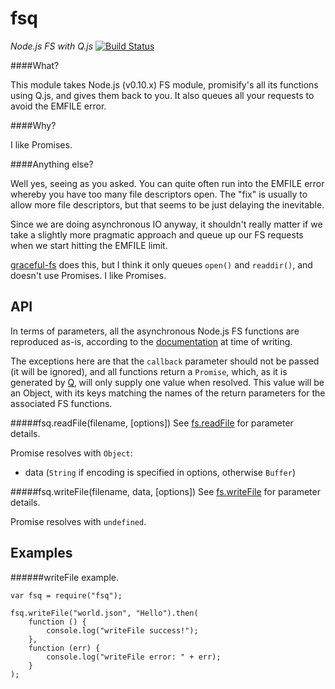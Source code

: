 fsq
===

*Node.js FS with Q.js* [![Build Status](https://secure.travis-ci.org/dave-irvine/node-fsq.png)](http://travis-ci.org/dave-irvine/node-fsq)

####What?

This module takes Node.js (v0.10.x) FS module, promisify's all its functions using Q.js, and gives them back to you. It also queues all your requests to avoid the EMFILE error.

####Why?

I like Promises.

####Anything else?

Well yes, seeing as you asked. You can quite often run into the EMFILE error whereby you have too many file descriptors open. The "fix" is usually to allow more file descriptors, but that seems to be just delaying the inevitable.

Since we are doing asynchronous IO anyway, it shouldn't really matter if we take a slightly more pragmatic approach and queue up our FS requests when we start hitting the EMFILE limit.

[graceful-fs](https://github.com/isaacs/node-graceful-fs) does this, but I think it only queues ```open()``` and ```readdir()```, and doesn't use Promises. I like Promises.

API
---

In terms of parameters, all the asynchronous Node.js FS functions are reproduced as-is, according to the [documentation](http://nodejs.org/docs/v0.10.21/api/fs.html) at time of writing.

The exceptions here are that the ```callback``` parameter should not be passed (it will be ignored), and all functions return a ```Promise```, which, as it is generated by [Q](https://github.com/kriskowal/q), will only supply one value when resolved. This value will be an Object, with its keys matching the names of the return parameters for the associated FS functions.

#####fsq.readFile(filename, [options])
See [fs.readFile](http://nodejs.org/docs/v0.10.21/api/fs.html#fs_fs_readfile_filename_options_callback) for parameter details.

Promise resolves with ```Object```:

* data (```String``` if encoding is specified in options, otherwise ```Buffer```)

#####fsq.writeFile(filename, data, [options])
See [fs.writeFile](http://nodejs.org/docs/v0.10.21/api/fs.html#fs_fs_writefile_filename_data_options_callback) for parameter details.

Promise resolves with ```undefined```.

Examples
--------

######writeFile example.

```
var fsq = require("fsq");

fsq.writeFile("world.json", "Hello").then(
	function () {
		console.log("writeFile success!");
	},
	function (err) {
		console.log("writeFile error: " + err);
	}
);
```
